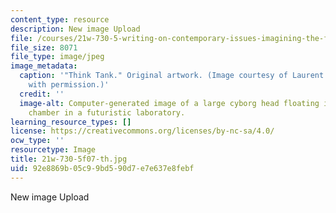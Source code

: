 ```yaml
---
content_type: resource
description: New image Upload
file: /courses/21w-730-5-writing-on-contemporary-issues-imagining-the-future-fall-2007/92e8869b05c99bd590d7e7e637e8febf_21w-730-5f07-th.jpg
file_size: 8071
file_type: image/jpeg
image_metadata:
  caption: '"Think Tank." Original artwork. (Image courtesy of Laurent Alquier. Used
    with permission.)'
  credit: ''
  image-alt: Computer-generated image of a large cyborg head floating in a cylindrical
    chamber in a futuristic laboratory.
learning_resource_types: []
license: https://creativecommons.org/licenses/by-nc-sa/4.0/
ocw_type: ''
resourcetype: Image
title: 21w-730-5f07-th.jpg
uid: 92e8869b-05c9-9bd5-90d7-e7e637e8febf
---
```

New image Upload